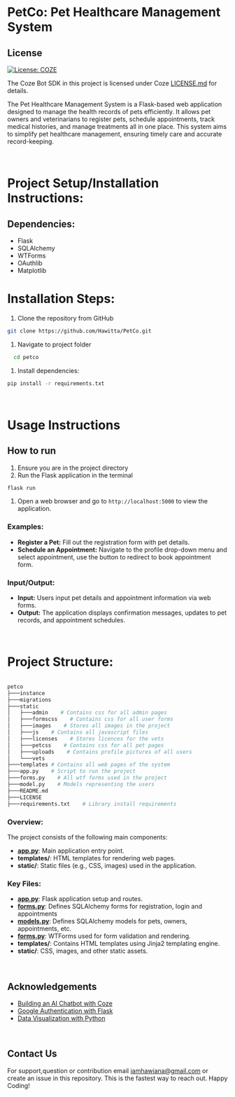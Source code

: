 # PetCo: Pet Healthcare Management System

## License

[![License: COZE](https://img.shields.io/badge/License-COZE-brightgreen.svg)](https://www.coze.com/docs/guides/osn?_lang=en)

The Coze Bot SDK in this project is licensed under Coze  [LICENSE.md](https://github.com/Hawitta/PetCo/blob/master/LICENSE) for details.

The Pet Healthcare Management System is a Flask-based web application designed to manage the health records of pets efficiently. It allows pet owners and veterinarians to register pets, schedule appointments, track medical histories, and manage treatments all in one place. This system aims to simplify pet healthcare management, ensuring timely care and accurate record-keeping.

<br />

# Project Setup/Installation Instructions:

## Dependencies:

- Flask
- SQLAlchemy
- WTForms
- OAuthlib
- Matplotlib

# Installation Steps:

1. Clone the repository from GitHub

```bash
git clone https://github.com/Hawitta/PetCo.git

```

1. Navigate to project folder

```bash
  cd petco

```

1. Install dependencies:

```bash
pip install -r requirements.txt

```
<br />

# Usage Instructions

## How to run

1. Ensure you are in the project directory
2. Run the Flask application in the terminal

```bash
flask run

```

1. Open a web browser and go to `http://localhost:5000` to view the application.

### Examples:

- **Register a Pet:** Fill out the registration form with pet details.
- **Schedule an Appointment:** Navigate to the profile drop-down menu and select appointment, use the button to redirect to book appointment form.

### Input/Output:

- **Input:** Users input pet details and appointment information via web forms.
- **Output:** The application displays confirmation messages, updates to pet records, and appointment schedules.

<br />

# Project Structure:
```bash

petco
├───instance
├───migrations
├───static
│   ├───admin    # Contains css for all admin pages 
│   ├───formscss    # Contains css for all user forms 
│   ├───images    # Stores all images in the project 
│   ├───js    # Contains all javascript files 
│   ├───licenses    # Stores licences for the vets 
│   ├───petcss    # Contains css for all pet pages 
│   ├───uploads    # Contains profile pictures of all users 
│   └───vets
├───templates # Contains all web pages of the system 
├───app.py    # Script to run the project 
├───forms.py    # All wtf forms used in the project 
├───model.py    # Models representing the users 
├───README.md  
├───LICENSE
├───requirements.txt    # Library install requirements 

```

### Overview:

The project consists of the following main components:

- [**app.py**](http://app.py/): Main application entry point.
- **templates/**: HTML templates for rendering web pages.
- **static/**: Static files (e.g., CSS, images) used in the application.

  
### Key Files:

- [**app.py**](http://app.py/): Flask application setup and routes.
- [**forms.py**](http://forms.py/): Defines SQLAlchemy forms for registration, login and appointments
- [**models.py**](http://models.py/): Defines SQLAlchemy models for pets, owners, appointments, etc.
- [**forms.py**](http://forms.py/): WTForms used for form validation and rendering.
- **templates/**: Contains HTML templates using Jinja2 templating engine.
- **static/**: CSS, images, and other static assets.

<br />

## Acknowledgements

- [Building an AI Chatbot with Coze](https://www.youtube.com/watch?v=KLpMdzHxG1A)
- [Google Authentication with Flask](https://www.youtube.com/watch?v=FydJC3aP7mM)
- [Data Visualization with Python](https://www.youtube.com/watch?v=a9UrKTVEeZA)

<br />

## Contact Us

For support,question or contribution email [iamhawiana@gmail.com](mailto:iamhawiana@gmail.com) or create an issue in this repository. This is the fastest way to reach out. Happy Coding!
